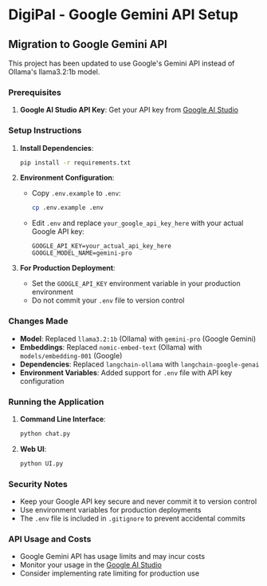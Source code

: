 # DigiPal - Google Gemini API Setup

## Migration to Google Gemini API

This project has been updated to use Google's Gemini API instead of Ollama's llama3.2:1b model.

### Prerequisites

1. **Google AI Studio API Key**: Get your API key from [Google AI Studio](https://makersuite.google.com/app/apikey)

### Setup Instructions

1. **Install Dependencies**:
   ```bash
   pip install -r requirements.txt
   ```

2. **Environment Configuration**:
   - Copy `.env.example` to `.env`:
     ```bash
     cp .env.example .env
     ```
   - Edit `.env` and replace `your_google_api_key_here` with your actual Google API key:
     ```
     GOOGLE_API_KEY=your_actual_api_key_here
     GOOGLE_MODEL_NAME=gemini-pro
     ```

3. **For Production Deployment**:
   - Set the `GOOGLE_API_KEY` environment variable in your production environment
   - Do not commit your `.env` file to version control

### Changes Made

- **Model**: Replaced `llama3.2:1b` (Ollama) with `gemini-pro` (Google Gemini)
- **Embeddings**: Replaced `nomic-embed-text` (Ollama) with `models/embedding-001` (Google)
- **Dependencies**: Replaced `langchain-ollama` with `langchain-google-genai`
- **Environment Variables**: Added support for `.env` file with API key configuration

### Running the Application

1. **Command Line Interface**:
   ```bash
   python chat.py
   ```

2. **Web UI**:
   ```bash
   python UI.py
   ```

### Security Notes

- Keep your Google API key secure and never commit it to version control
- Use environment variables for production deployments
- The `.env` file is included in `.gitignore` to prevent accidental commits

### API Usage and Costs

- Google Gemini API has usage limits and may incur costs
- Monitor your usage in the [Google AI Studio](https://makersuite.google.com/)
- Consider implementing rate limiting for production use